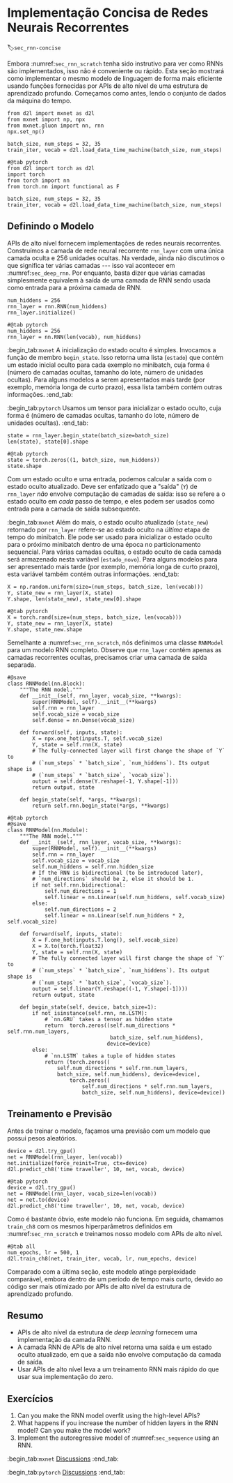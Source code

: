 # Implementação Concisa de Redes Neurais Recorrentes
:label:`sec_rnn-concise`

Embora :numref:`sec_rnn_scratch` tenha sido instrutivo para ver como RNNs são implementados,
isso não é conveniente ou rápido.
Esta seção mostrará como implementar o mesmo modelo de linguagem de forma mais eficiente
usando funções fornecidas por APIs de alto nível
de uma estrutura de aprendizado profundo.
Começamos como antes, lendo o conjunto de dados da máquina do tempo.

```{.python .input}
from d2l import mxnet as d2l
from mxnet import np, npx
from mxnet.gluon import nn, rnn
npx.set_np()

batch_size, num_steps = 32, 35
train_iter, vocab = d2l.load_data_time_machine(batch_size, num_steps)
```

```{.python .input}
#@tab pytorch
from d2l import torch as d2l
import torch
from torch import nn
from torch.nn import functional as F

batch_size, num_steps = 32, 35
train_iter, vocab = d2l.load_data_time_machine(batch_size, num_steps)
```

## Definindo o Modelo

APIs de alto nível fornecem implementações de redes neurais recorrentes.
Construímos a camada de rede neural recorrente `rnn_layer` com uma única camada oculta e 256 unidades ocultas.
Na verdade, ainda não discutimos o que significa ter várias camadas --- isso vai acontecer em :numref:`sec_deep_rnn`.
Por enquanto, basta dizer que várias camadas simplesmente equivalem à saída de uma camada de RNN sendo usada como entrada para a próxima camada de RNN.

```{.python .input}
num_hiddens = 256
rnn_layer = rnn.RNN(num_hiddens)
rnn_layer.initialize()
```

```{.python .input}
#@tab pytorch
num_hiddens = 256
rnn_layer = nn.RNN(len(vocab), num_hiddens)
```


:begin_tab:`mxnet`
A inicialização do estado oculto é simples.
Invocamos a função de membro `begin_state`.
Isso retorna uma lista (`estado`)
que contém
um estado inicial oculto
para cada exemplo no minibatch,
cuja forma é
(número de camadas ocultas, tamanho do lote, número de unidades ocultas).
Para alguns modelos
a serem apresentados mais tarde
(por exemplo, memória longa de curto prazo),
essa lista também
contém outras informações.
:end_tab:

:begin_tab:`pytorch`
Usamos um tensor para inicializar o estado oculto,
cuja forma é
(número de camadas ocultas, tamanho do lote, número de unidades ocultas).
:end_tab:

```{.python .input}
state = rnn_layer.begin_state(batch_size=batch_size)
len(state), state[0].shape
```

```{.python .input}
#@tab pytorch
state = torch.zeros((1, batch_size, num_hiddens))
state.shape
```


Com um estado oculto e uma entrada,
podemos calcular a saída com
o estado oculto atualizado.
Deve ser enfatizado que
a "saída" (`Y`) de` rnn_layer`
*não* envolve computação de camadas de saída:
isso se refere a
o estado oculto em *cada* passo de tempo,
e eles podem ser usados como entrada
para a camada de saída subsequente.

:begin_tab:`mxnet`
Além do mais,
o estado oculto atualizado (`state_new`) retornado por `rnn_layer`
refere-se ao estado oculto
na *última* etapa de tempo do minibatch.
Ele pode ser usado para inicializar o
estado oculto para o próximo minibatch dentro de uma época
no particionamento sequencial.
Para várias camadas ocultas,
o estado oculto de cada camada será armazenado
nesta variável (`estado_novo`).
Para alguns modelos
para ser apresentado mais tarde
(por exemplo, memória longa de curto prazo),
esta variável também
contém outras informações.
:end_tab:

```{.python .input}
X = np.random.uniform(size=(num_steps, batch_size, len(vocab)))
Y, state_new = rnn_layer(X, state)
Y.shape, len(state_new), state_new[0].shape
```

```{.python .input}
#@tab pytorch
X = torch.rand(size=(num_steps, batch_size, len(vocab)))
Y, state_new = rnn_layer(X, state)
Y.shape, state_new.shape
```

Semelhante a :numref:`sec_rnn_scratch`,
nós definimos uma classe `RNNModel`
para um modelo RNN completo.
Observe que `rnn_layer` contém apenas as camadas recorrentes ocultas, precisamos criar uma camada de saída separada.

```{.python .input}
#@save
class RNNModel(nn.Block):
    """The RNN model."""
    def __init__(self, rnn_layer, vocab_size, **kwargs):
        super(RNNModel, self).__init__(**kwargs)
        self.rnn = rnn_layer
        self.vocab_size = vocab_size
        self.dense = nn.Dense(vocab_size)

    def forward(self, inputs, state):
        X = npx.one_hot(inputs.T, self.vocab_size)
        Y, state = self.rnn(X, state)
        # The fully-connected layer will first change the shape of `Y` to
        # (`num_steps` * `batch_size`, `num_hiddens`). Its output shape is
        # (`num_steps` * `batch_size`, `vocab_size`).
        output = self.dense(Y.reshape(-1, Y.shape[-1]))
        return output, state

    def begin_state(self, *args, **kwargs):
        return self.rnn.begin_state(*args, **kwargs)
```

```{.python .input}
#@tab pytorch
#@save
class RNNModel(nn.Module):
    """The RNN model."""
    def __init__(self, rnn_layer, vocab_size, **kwargs):
        super(RNNModel, self).__init__(**kwargs)
        self.rnn = rnn_layer
        self.vocab_size = vocab_size
        self.num_hiddens = self.rnn.hidden_size
        # If the RNN is bidirectional (to be introduced later),
        # `num_directions` should be 2, else it should be 1.
        if not self.rnn.bidirectional:
            self.num_directions = 1
            self.linear = nn.Linear(self.num_hiddens, self.vocab_size)
        else:
            self.num_directions = 2
            self.linear = nn.Linear(self.num_hiddens * 2, self.vocab_size)

    def forward(self, inputs, state):
        X = F.one_hot(inputs.T.long(), self.vocab_size)
        X = X.to(torch.float32)
        Y, state = self.rnn(X, state)
        # The fully connected layer will first change the shape of `Y` to
        # (`num_steps` * `batch_size`, `num_hiddens`). Its output shape is
        # (`num_steps` * `batch_size`, `vocab_size`).
        output = self.linear(Y.reshape((-1, Y.shape[-1])))
        return output, state

    def begin_state(self, device, batch_size=1):
        if not isinstance(self.rnn, nn.LSTM):
            # `nn.GRU` takes a tensor as hidden state
            return  torch.zeros((self.num_directions * self.rnn.num_layers,
                                 batch_size, self.num_hiddens), 
                                device=device)
        else:
            # `nn.LSTM` takes a tuple of hidden states
            return (torch.zeros((
                self.num_directions * self.rnn.num_layers,
                batch_size, self.num_hiddens), device=device),
                    torch.zeros((
                        self.num_directions * self.rnn.num_layers,
                        batch_size, self.num_hiddens), device=device))
```

## Treinamento e Previsão

Antes de treinar o modelo, façamos uma previsão com um modelo que possui pesos aleatórios.

```{.python .input}
device = d2l.try_gpu()
net = RNNModel(rnn_layer, len(vocab))
net.initialize(force_reinit=True, ctx=device)
d2l.predict_ch8('time traveller', 10, net, vocab, device)
```

```{.python .input}
#@tab pytorch
device = d2l.try_gpu()
net = RNNModel(rnn_layer, vocab_size=len(vocab))
net = net.to(device)
d2l.predict_ch8('time traveller', 10, net, vocab, device)
```

Como é bastante óbvio, este modelo não funciona. Em seguida, chamamos `train_ch8` com os mesmos hiperparâmetros definidos em :numref:`sec_rnn_scratch` e treinamos nosso modelo com APIs de alto nível.

```{.python .input}
#@tab all
num_epochs, lr = 500, 1
d2l.train_ch8(net, train_iter, vocab, lr, num_epochs, device)
```

Comparado com a última seção, este modelo atinge perplexidade comparável,
embora dentro de um período de tempo mais curto, devido ao código ser mais otimizado por
APIs de alto nível da estrutura de aprendizado profundo.


## Resumo

* APIs de alto nível da estrutura de *deep learning* fornecem uma implementação da camada RNN.
* A camada RNN de APIs de alto nível retorna uma saída e um estado oculto atualizado, em que a saída não envolve computação da camada de saída.
* Usar APIs de alto nível leva a um treinamento RNN mais rápido do que usar sua implementação do zero.

## Exercícios

1. Can you make the RNN model overfit using the high-level APIs?
1. What happens if you increase the number of hidden layers in the RNN model? Can you make the model work?
1. Implement the autoregressive model of :numref:`sec_sequence` using an RNN.

:begin_tab:`mxnet`
[Discussions](https://discuss.d2l.ai/t/335)
:end_tab:

:begin_tab:`pytorch`
[Discussions](https://discuss.d2l.ai/t/1053)
:end_tab:
<!--stackedit_data:
eyJoaXN0b3J5IjpbNDQ1OTE0NywxMjMxNzg5NTUsLTE3OTU4Nj
k1NjJdfQ==
-->